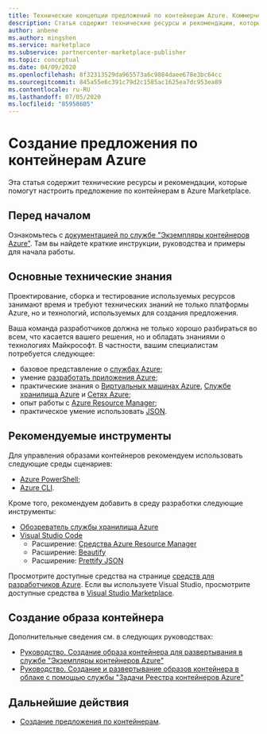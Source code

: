 ```yaml
---
title: Технические концепции предложений по контейнерам Azure. Коммерческий каталог Marketplace от Майкрософт
description: Статья содержит технические ресурсы и рекомендации, которые помогут настроить предложение по контейнерам в Azure Marketplace.
author: anbene
ms.author: mingshen
ms.service: marketplace
ms.subservice: partnercenter-marketplace-publisher
ms.topic: conceptual
ms.date: 04/09/2020
ms.openlocfilehash: 8f32313529da965573a6c9884daee678e3bc64cc
ms.sourcegitcommit: 845a55e6c391c79d2c1585ac1625ea7dc953ea89
ms.contentlocale: ru-RU
ms.lasthandoff: 07/05/2020
ms.locfileid: "85958605"
---
```

# <a name="create-an-azure-container-offer"></a>Создание предложения по контейнерам Azure

Эта статья содержит технические ресурсы и рекомендации, которые помогут настроить предложение по контейнерам в Azure Marketplace.

## <a name="before-you-begin"></a>Перед началом

Ознакомьтесь с [документацией по службе "Экземпляры контейнеров Azure"](../../container-instances/index.yml). Там вы найдете краткие инструкции, руководства и примеры для начала работы.

## <a name="fundamental-technical-knowledge"></a>Основные технические знания

Проектирование, сборка и тестирование используемых ресурсов занимают время и требуют технических знаний не только платформы Azure, но и технологий, используемых для создания предложения.

Ваша команда разработчиков должна не только хорошо разбираться во всем, что касается вашего решения, но и обладать знаниями о технологиях Майкрософт. В частности, вашим специалистам потребуется следующее:

- базовое представление о [службах Azure](https://azure.microsoft.com/services/);
- умение [разработать приложения Azure](https://azure.microsoft.com/solutions/architecture/);
- практические знания о [Виртуальных машинах Azure](https://azure.microsoft.com/services/virtual-machines/), [Службе хранилища Azure](https://azure.microsoft.com/services/?filter=storage) и [Сетях Azure](https://azure.microsoft.com/services/?filter=networking);
- опыт работы с [Azure Resource Manager](https://azure.microsoft.com/features/resource-manager/);
- практическое умение использовать [JSON](https://www.json.org/).

## <a name="suggested-tools"></a>Рекомендуемые инструменты

Для управления образами контейнеров рекомендуем использовать следующие среды сценариев:

- [Azure PowerShell](https://docs.microsoft.com/powershell/azure/?view=azps-3.7.0&viewFallbackFrom=azps-3.6.1);
- [Azure CLI](https://docs.microsoft.com/cli/azure/?view=azure-cli-latest).

Кроме того, рекомендуем добавить в среду разработки следующие инструменты:

- [Обозреватель службы хранилища Azure](../../vs-azure-tools-storage-manage-with-storage-explorer.md?tabs=windows)
- [Visual Studio Code](https://code.visualstudio.com/)
  - Расширение: [Средства Azure Resource Manager](https://marketplace.visualstudio.com/items?itemName=msazurermtools.azurerm-vscode-tools)
  - Расширение: [Beautify](https://marketplace.visualstudio.com/items?itemName=HookyQR.beautify)
  - Расширение: [Prettify JSON](https://marketplace.visualstudio.com/items?itemName=mohsen1.prettify-json)

Просмотрите доступные средства на странице [средств для разработчиков Azure](https://azure.microsoft.com/). Если вы используете Visual Studio, просмотрите доступные средства в [Visual Studio Marketplace](https://marketplace.visualstudio.com/).

## <a name="create-the-container-image"></a>Создание образа контейнера

Дополнительные сведения см. в следующих руководствах:

- [Руководство. Создание образа контейнера для развертывания в службе "Экземпляры контейнеров Azure"](../../container-instances/container-instances-tutorial-prepare-app.md)
- [Руководство. Создание и развертывание образов контейнера в облаке с помощью службы "Задачи Реестра контейнеров Azure"](../../container-registry/container-registry-tutorial-quick-task.md)

## <a name="next-steps"></a>Дальнейшие действия

- [Создание предложения по контейнерам](create-azure-container-offer.md).
